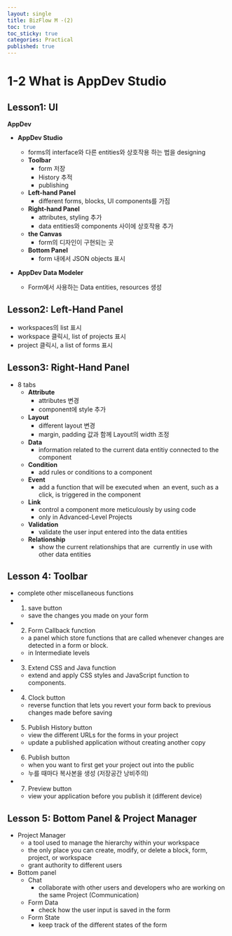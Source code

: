 ```yaml
---
layout: single
title: BizFlow M -(2)
toc: true
toc_sticky: true
categories: Practical
published: true
---
```


# 1-2 What is AppDev Studio

## Lesson1: UI
**AppDev**
* **AppDev Studio**
    * forms의 interface와 다른 entities와 상호작용 하는 법을 designing
    * **Toolbar**
        * form 저장
        * History 추적
        * publishing
    * **Left-hand Panel**
        * different forms, blocks, UI components를 가짐
    * **Right-hand Panel**
        * attributes, styling 추가
        * data entities와 components 사이에 상호작용 추가
    * **the Canvas**
        * form의 디자인이 구현되는 곳
    * **Bottom Panel**
        * form 내에서 JSON objects 표시

* **AppDev Data Modeler**
    * Form에서 사용하는 Data entities, resources 생성 


## Lesson2: Left-Hand Panel
* workspaces의 list 표시
* workspace 클릭시, list of projects 표시
* project 클릭시, a list of forms 표시


## Lesson3: Right-Hand Panel
* 8 tabs
    * **Attribute**
        * attributes 변경
        * component에 style 추가
    * **Layout**
        * different layout 변경
        * margin, padding 값과 함께 Layout의 width 조정
    * **Data**
        * information related to the current data entitiy connected to the component
    * **Condition**
        * add rules or conditions to a component
    * **Event**
        * add a function that will be executed when  an event, such as a click, is triggered in the component
    * **Link**
        * control a component more meticulously by using code
        * only in Advanced-Level Projects
    * **Validation**
        * validate the user input entered into the data entities
    * **Relationship**
        * show the current relationships that are  currently in use with other data entities
        
        
## Lesson 4: Toolbar
* complete other miscellaneous functions
* 1. save button
    * save the changes you made on your form
* 2. Form Callback function 
    * a panel which store functions that are called whenever changes are detected in a form or block.
    *  in Intermediate levels
* 3. Extend CSS and Java function
    * extend and apply CSS styles and JavaScript function to components.
* 4. Clock button
    * reverse function that lets you revert your form back to previous changes made before saving
* 5. Publish History button
    * view the different URLs for the forms in your project
    * update a published application without creating another copy
* 6. Publish button
    * when you want to first get your project out into the public
    * 누를 때마다 복사본을 생성 (저장공간 낭비주의)
* 7. Preview button
    * view your application before you publish it (different device)
    
    
## Lesson 5: Bottom Panel & Project Manager
* Project Manager
    * a tool used to manage the hierarchy within your workspace
    * the only place you can create, modify, or delete a block, form, project, or workspace
    * grant authority to different users
* Bottom panel 
    * Chat
        * collaborate with other users and developers who are working on the same Project (Communication)
    * Form Data
        * check how the user input is saved in the form
    * Form State
        * keep track of the different states of the form
